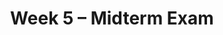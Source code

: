 ---
title: Week 5 – Midterm Exam
weekNumber: 5
days:
    - date: 2025-10-27
      events: 
        - markdown_content: <b>Midterm Review</b>
        - name: DISC 5
          type: disc
          title: Probability and Simulation
          url:
    - date: 2025-10-29
      events: 
        - name: EXAM
          type: exam
          title: <b>Midterm Exam covers Lectures 1-12</b>
    - date: 2025-10-31
      events: 
        - name: LEC 14
          type: lecture
          title: Bootstrapping and Confidence Intervals
          url:
          html:
          podcast:
          readings:
            - name: CIT 13.0-13.2
              url: https://inferentialthinking.com/chapters/13/Estimation.html
          keywords: inference, bootstrapping, resample, np.percentile, confidence interval
    - date: 2025-11-1
      events:
        - name: PROJ
          type: proj
          title: Midterm Project
          url:
---
